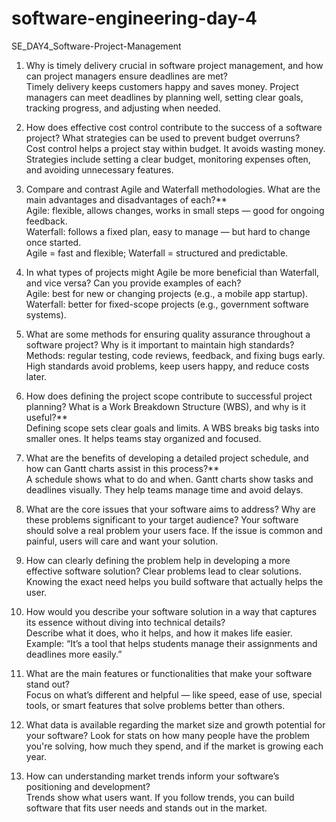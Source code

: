 # software-engineering-day-4
SE_DAY4_Software-Project-Management

1. Why is timely delivery crucial in software project management, and how can project managers ensure deadlines are met?  
Timely delivery keeps customers happy and saves money. Project managers can meet deadlines by planning well, setting clear goals, tracking progress, and adjusting when needed.


2. How does effective cost control contribute to the success of a software project? What strategies can be used to prevent budget overruns?  
Cost control helps a project stay within budget. It avoids wasting money. Strategies include setting a clear budget, monitoring expenses often, and avoiding unnecessary features.


3. Compare and contrast Agile and Waterfall methodologies. What are the main advantages and disadvantages of each?**  
Agile: flexible, allows changes, works in small steps — good for ongoing feedback.  
Waterfall: follows a fixed plan, easy to manage — but hard to change once started.  
Agile = fast and flexible; Waterfall = structured and predictable.


4. In what types of projects might Agile be more beneficial than Waterfall, and vice versa? Can you provide examples of each?  
Agile: best for new or changing projects (e.g., a mobile app startup).  
Waterfall: better for fixed-scope projects (e.g., government software systems).


5. What are some methods for ensuring quality assurance throughout a software project? Why is it important to maintain high standards?
Methods: regular testing, code reviews, feedback, and fixing bugs early.  
High standards avoid problems, keep users happy, and reduce costs later.


6. How does defining the project scope contribute to successful project planning? What is a Work Breakdown Structure (WBS), and why is it useful?**  
Defining scope sets clear goals and limits. A WBS breaks big tasks into smaller ones. It helps teams stay organized and focused.


7. What are the benefits of developing a detailed project schedule, and how can Gantt charts assist in this process?**  
A schedule shows what to do and when. Gantt charts show tasks and deadlines visually. They help teams manage time and avoid delays.


8. What are the core issues that your software aims to address? Why are these problems significant to your target audience? 
Your software should solve a real problem your users face. If the issue is common and painful, users will care and want your solution.


9. How can clearly defining the problem help in developing a more effective software solution? 
Clear problems lead to clear solutions. Knowing the exact need helps you build software that actually helps the user.


10. How would you describe your software solution in a way that captures its essence without diving into technical details?  
Describe what it does, who it helps, and how it makes life easier. Example: “It’s a tool that helps students manage their assignments and deadlines more easily.”



11. What are the main features or functionalities that make your software stand out?  
Focus on what’s different and helpful — like speed, ease of use, special tools, or smart features that solve problems better than others.

12. What data is available regarding the market size and growth potential for your software? 
Look for stats on how many people have the problem you're solving, how much they spend, and if the market is growing each year.


13. How can understanding market trends inform your software’s positioning and development?  
Trends show what users want. If you follow trends, you can build software that fits user needs and stands out in the market.
